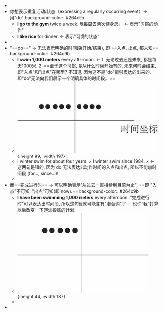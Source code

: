 -
- 你想表示重复活动/状态（expressing a regularly occurring event）→ 用"do"
  background-color:: #264c9b
	- **I go to the gym** twice a week. 我每周去两次健身房。 ← 表示"习惯的动作"
	- **I like rice** for dinner. ← 表示"习惯的状态"
-
- "==do==" → 无法表示明确的时间段(开始/结束), 即 ==入点, 出点, 都未知==
  background-color:: #264c9b
	- **I swim 1,000 meters** every afternoon. <- 1. 无论过去还是未来, 都是每天1000米. 2. ==至于这个习惯, 是从什么时候开始有的, 未来何时会结束, 即"入点"和"出点"在哪里? 不知道. 因为这不是"do"能够表达的出来的. 即"do"无法向我们展示一个明确具体的时间段。==
	- ![张满胜eng 01.jpg](../assets/张满胜eng_01_1644379592956_0.jpg){:height 89, :width 197}
	- I winter swim for about four years. ×
	  I winter swim since 1984. ×
	  <- 这两句是错的, 因为 do 无法表达出动作时间的入点和出点, 所以不能加时间段 (for...,  since...)!
	-
- 而==完成进行时== → 可以明确表示"从过去一直持续到目前为止", ==即 "入点"不可知, "出点"可知(即 now).==
  background-color:: #264c9b
	- **I have been swimming 1,000 meters** every afternoon. "完成进行时"可以表达出时间段, 所以这句话就可能含有"潜台词"了 -- 也许“我”打算以后改变一下游泳锻炼的计划.
	- ![张满胜eng 02.jpg](../assets/张满胜eng_02_1644379763397_0.jpg){:height 44, :width 187}
	-
-